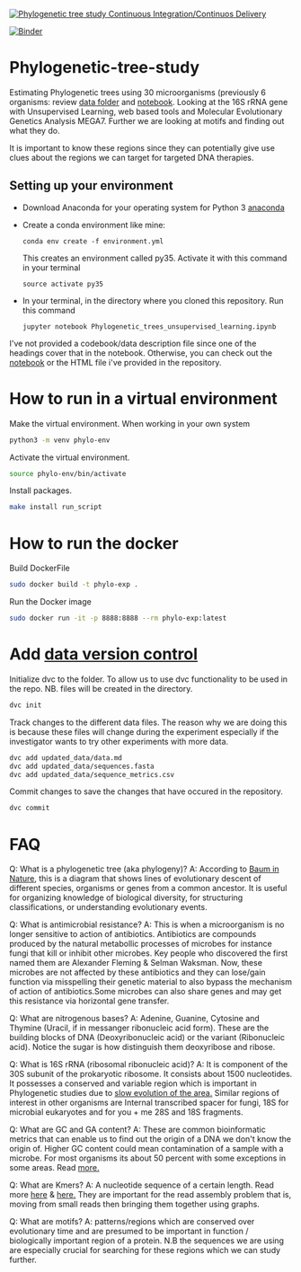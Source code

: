 [![Phylogenetic tree study Continuous Integration/Continuos Delivery](https://github.com/Shuyib/Phylogenetic-tree-study/actions/workflows/devops.yml/badge.svg)](https://github.com/Shuyib/Phylogenetic-tree-study/actions/workflows/devops.yml)

[![Binder](https://mybinder.org/badge_logo.svg)](https://mybinder.org/v2/gh/Shuyib/Phylogenetic-tree-study/HEAD)

# Phylogenetic-tree-study

Estimating Phylogenetic trees using 30 microorganisms (previously 6 organisms: review [data folder](https://github.com/Shuyib/Phylogenetic-tree-study/tree/master/data) and [notebook](https://github.com/Shuyib/Phylogenetic-tree-study/blob/master/Phylogenetic_trees_unsupervised_learning.ipynb). Looking at the 16S rRNA gene with Unsupervised Learning, web based tools and Molecular Evolutionary Genetics Analysis MEGA7. Further we are looking at motifs and finding out what they do.

It is important to know these regions since they can potentially give use clues about the regions we can target for targeted DNA therapies.

Setting up your environment
---
* Download Anaconda for your operating system for Python 3 [anaconda](https://www.anaconda.com/download/)
* Create a conda environment like mine:

  `conda env create -f environment.yml`

  This creates an environment called py35. Activate it with this command in your terminal

  `source activate py35`

* In your terminal, in the directory where you cloned this repository. Run this command

  `jupyter notebook Phylogenetic_trees_unsupervised_learning.ipynb`

I've not provided a codebook/data description file since one of the headings cover that in the notebook.
Otherwise, you can check out the [notebook](https://nbviewer.jupyter.org/github/Shuyib/Phylogenetic-tree-study/blob/master/Phylogenetic_trees_unsupervised_learning.ipynb) or the HTML file 
i've provided in the repository. 

# How to run in a virtual environment   
Make the virtual environment. When working in your own system   

```bash
python3 -m venv phylo-env   
```     
Activate the virtual environment.   

```bash
source phylo-env/bin/activate   
```   

Install packages.  

```bash
make install run_script
```   

# How to run the docker   

Build DockerFile  
```bash
sudo docker build -t phylo-exp .
```   

Run the Docker image   
```bash
sudo docker run -it -p 8888:8888 --rm phylo-exp:latest
```  

# Add [data version control](https://dvc.org/doc/install)

Initialize dvc to the folder. To allow us to use dvc functionality to be used in the repo. NB. files will be created in the directory.    

```bash
dvc init
```  

Track changes to the different data files. The reason why we are doing this is because these files will change during the experiment especially if the investigator wants to try other experiments with more data.   

```bash
dvc add updated_data/data.md
dvc add updated_data/sequences.fasta
dvc add updated_data/sequence_metrics.csv
```  

Commit changes to save the changes that have occured in the repository.     

```bash
dvc commit
```

# FAQ
Q: What is a phylogenetic tree (aka phylogeny)? 
A: According to [Baum in Nature](https://www.nature.com/scitable/topicpage/reading-a-phylogenetic-tree-the-meaning-of-41956/#), this is a diagram that shows lines of evolutionary descent of different species, organisms or genes from a common ancestor. It is useful for organizing knowledge of biological diversity, for structuring classifications, or understanding evolutionary events.   

Q: What is antimicrobial resistance?
A: This is when a microorganism is no longer sensitive to action of antibiotics. Antibiotics are compounds produced by the natural metabollic processes of microbes for instance fungi that kill or inhibit other microbes. Key people who discovered the first named them are Alexander Fleming & Selman Waksman. Now, these microbes are not affected by these antibiotics and they can lose/gain function via misspelling their genetic material to also bypass the mechanism of action of antibiotics.Some microbes can also share genes and may get this resistance via horizontal gene transfer.   

Q: What are nitrogenous bases?
A: Adenine, Guanine, Cytosine and Thymine (Uracil, if in messanger ribonucleic acid form). These are the building blocks of DNA (Deoxyribonucleic acid) or the variant (Ribonucleic acid). Notice the sugar is how distinguish them deoxyribose and ribose. 

Q: What is 16S rRNA (ribosomal ribonucleic acid)?
A: It is component of the 30S subunit of the prokaryotic ribosome. It consists about 1500 nucleotides. It possesses a conserved and variable region which is important in Phylogenetic studies due to [slow evolution of the area.](https://en.wikipedia.org/wiki/16S_ribosomal_RNA) Similar regions of interest in other organisms are Internal transcribed spacer for fungi, 18S for microbial eukaryotes and for you + me 28S and 18S fragments.   

Q: What are GC and GA content?
A: These are common bioinformatic metrics that can enable us to find out the origin of a DNA we don't know the origin of. Higher GC content could mean contamination of a sample with a microbe. For most organisms its about 50 percent with some exceptions in some areas. Read [more.](https://rosalind.info/glossary/gc-content/)  

Q: What are Kmers?
A: A nucleotide sequence of a certain length. Read more [here](https://www.biostars.org/p/286438/) & [here.](https://rosalind.info/glossary/k-mer-composition/) They are important for the read assembly problem that is, moving from small reads then bringing them together using graphs.  

Q: What are motifs?
A: patterns/regions which are conserved over evolutionary time and are presumed to be important in function / biologically important region of a protein. N.B the sequences we are using are especially crucial for searching for these regions which we can study further.   
